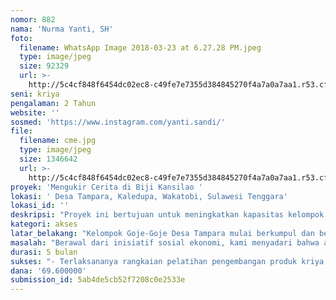 ```yaml
---
nomor: 882
nama: 'Nurma Yanti, SH'
foto:
  filename: WhatsApp Image 2018-03-23 at 6.27.28 PM.jpeg
  type: image/jpeg
  size: 92329
  url: >-
    http://5c4cf848f6454dc02ec8-c49fe7e7355d384845270f4a7a0a7aa1.r53.cf2.rackcdn.com/9952eff7-814f-4937-a462-709cc5b0764e/WhatsApp%20Image%202018-03-23%20at%206.27.28%20PM.jpeg
seni: kriya
pengalaman: 2 Tahun
website: ''
sosmed: 'https://www.instagram.com/yanti.sandi/'
file:
  filename: cme.jpg
  type: image/jpeg
  size: 1346642
  url: >-
    http://5c4cf848f6454dc02ec8-c49fe7e7355d384845270f4a7a0a7aa1.r53.cf2.rackcdn.com/a8945193-78a2-4f3c-9b4f-f6c2564e2726/cme.jpg
proyek: 'Mengukir Cerita di Biji Kansilao '
lokasi: ' Desa Tampara, Kaledupa, Wakatobi, Sulawesi Tenggara'
lokasi_id: ''
deskripsi: "Proyek ini bertujuan untuk meningkatkan kapasitas kelompok Goje-Goje Desa Tampara, yang mayoritas beranggotakan remaja perempuan, dalam memproduksi seni kriya biji kansilao yang memiliki nilai budaya lokal. Peningkatan kapasitas ini akan membantu para remaja Goje-Goje untuk mengembangkan produk kriya mereka, terutama dalam memperkuat narasi-narasi yang bernilai budaya dan berperspektif perempuan dalam\r\nkarya tersebut. Proyek ini sekaligus bertujuan memfasilitasi ruang bagi remaja perempuan untuk mengekspresikan kreativitas dan pertukaran pengetahuan."
kategori: akses
latar_belakang: "Kelompok Goje-Goje Desa Tampara mulai berkumpul dan berkarya di tahun 2016, dimana saya berperan sebagai fasilitator lokal. Sebelum kelompok Goje-Goje ada, sangat sedikit atau bahkan tidak ada wadah untuk remaja perempuan di Tampara untuk mengorganisir aktivitas kolektif. Produksi kerajinan biji kansilao dilakukan berdasar pemetaan potensi lokal. Dahulu kala, biji kansilao digunakan sebagai alat permainan tradisional. Seiring pudarnya permainan tersebut, praktis biji kansilao semakin jarang dimanfaatkan oleh masyarakat Tampara. Selain itu, kelompok Goje-Goje juga memanfaatkan benang sisa tenun khas Kaledupa/Wakatobi dalam produk kriyanya untuk memperkuat unsur lokal dan memaksimalkan pemanfaatan material.\r\n\r\nProduk kriya berupa cinderamata sempat kami pasarkan di Festival Barata Kaledupa yang mulai diselenggarakan pada tahun 2016 yang mendatangkan wisatawan dari luar Wakatobi. Selain wisatawan, warga lokal juga mulai memesan produk kerajinan. Proses jejaring untuk pemasaran produk bekerja sama dengan pemerintah desa dan pihak potensial lainnya terus kami lakukan. Remaja-remaja perempuan mengambil peran penting dalam proses mulai dari produksi, manajemen sampai pemasaran.\r\n\r\nDalam menjalankan proyek ini, kami akan bekerja sama dengan Forum Kahedupa Taudani (FORKANI) dan Yayasan Kampung Halaman. Dua organisasi ini terlibat pada awal inisiasi pengorganisasian dan pendirian kelompok Goje-Goje. Pelibatan ini akan mencakup peran-peran dialog maupun kritisi sekaligus akses pengetahuan yang lebih besar bagi proyek ini."
masalah: "Berawal dari inisiatif sosial ekonomi, kami menyadari bahwa ada nilai budaya dan kelokalan dari produk kriya ini yang belum dieksplorasi lebih jauh. Nilai penting yang kami temukan berupa narasi budaya lokal tentang biji kansilao dan media bermain anak-anak, yang semakin berjarak dengan generasi muda di Tampara, justru belum terangkat. Aspek riset dan penggalian cerita antar generasi akan menjadi bagian penting dalam proyek ini. Karena proses ini akan dilakukan sebagian besar oleh perempuan, maka kami merasa perspektif perempuan dalam produk seni kriya ini akan menjadi nilai yang sangat berharga. \r\n\r\nGoje-Goje juga menghadapi permasalahan terkait keberlangsungan aktivitas ini. Kami mendapati, aktivitas kelompok Goje-Goje lebih dari sekedar kegiatan membuat produk. Tetapi ada ruang, cerita, ketrampilan dan pengetahuan yang perlu terus dibangun. Goje-Goje menjadi ruang remaja perempuan belajar berorganisasi. Hal ini menjadi penting khususnya bagi remaja perempuan yang masih memiliki keterbatasan lingkup gerak, aktivitas maupun partisipasi di lingkungannya. Kami merasa proses-proses regenerasi ini masih perlu difasilitasi, yaitu terkait kemampuan mengorganisir dan menjaga agar nilai keberpihakan pada kelompok perempuan remaja terus hidup. \r\n\r\nKami merasa akses terhadap fasilitas yang dibutuhkan kelompok Goje-Goje masih sangat terbatas. Fasilitas ini tidak hanya terkait soal modal atau alat produksi, tetapi juga narasumber yang tepat dan didesain sesuai dengan kebutuhan."
durasi: 5 bulan
sukses: "- Terlaksananya rangkaian pelatihan pengembangan produk kriya kansilao yang diikuti oleh 15 remaja perempuan, dengan 5 di antaranya anggota baru.\r\n- Dikembangkannya produk-produk seni kriya biji kansilao yang mengandung kekuatan narasi seni dan\r\nbudaya lokal.\r\n- 50 produk lengkap dengan kemasan dan cerita diproduksi tiap bulannya (selama 4 bulan).\r\n- Pengembangan pengetahuan dan keterampilan yang meningkat pada anggota remaja Goje-Goje\r\nmengenai budaya mereka dan pengembangan produk kriya."
dana: '69.600000'
submission_id: 5ab4de5cb52f7208c0e2533e
---
```

